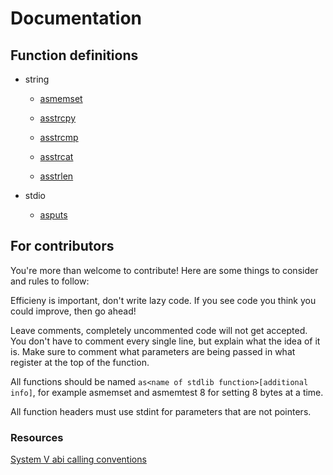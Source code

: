 # Documentation

## Function definitions

* string

	* [asmemset](string/asmemset/README.md)

	* [asstrcpy](string/asstrcpy/README.md)

	* [asstrcmp](string/asstrcmp/README.md)

	* [asstrcat](string/asstrcat/README.md)

	* [asstrlen](string/asstrlen/README.md)

* stdio

	* [asputs](stdio/puts/README.md)

## For contributors

You're more than welcome to contribute! Here are some things to consider and rules to follow:

Efficieny is important, don't write lazy code. If you see code you think you could improve, then go ahead!

Leave comments, completely uncommented code will not get accepted. You don't have to comment every single line, but explain what the idea of it is. Make sure to comment what parameters are being passed in what register at the top of the function.

All functions should be named `as<name of stdlib function>[additional info]`, for example asmemset and asmemtest 8 for setting 8 bytes at a time.

All function headers must use stdint for parameters that are not pointers.

### Resources

[System V abi calling conventions](https://wiki.osdev.org/Calling_Conventions)
